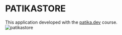 # PATIKASTORE
This application developed with the [patika.dev](https://app.patika.dev/courses/react-native/odev_1) course.<br/>
![patikastore](https://user-images.githubusercontent.com/90919011/221908926-ea75c6ef-d99b-4425-9cda-376d9b09dcae.gif)